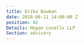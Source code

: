 ```yaml
---
title: Erika Bowman
date: 2018-06-11 14:00:00 Z
position: 42
Details: Hogan Lovells LLP
Section: advisory
---
```


